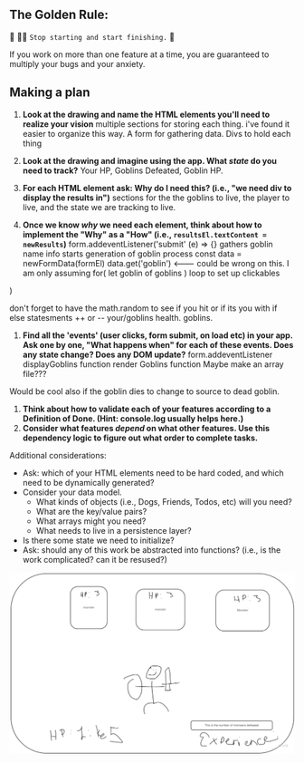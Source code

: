 ## The Golden Rule: 

🦸 🦸‍♂️ `Stop starting and start finishing.` 🏁

If you work on more than one feature at a time, you are guaranteed to multiply your bugs and your anxiety.

## Making a plan

<!-- 1) **Make a drawing of your app. Simple "wireframes"**  -->
1) **Look at the drawing and name the HTML elements you'll need to realize your vision**
multiple sections for storing each thing. i've found it easier to organize this way.
A form for gathering data.
Divs to hold each thing

1) **Look at the drawing and imagine using the app. What _state_ do you need to track?** 
Your HP, 
Goblins Defeated,
Goblin HP.
1) **For each HTML element ask: Why do I need this? (i.e., "we need div to display the results in")** 
sections for the the goblins to live, the player to live, and the state we are tracking to live.

1) **Once we know _why_ we need each element, think about how to implement the "Why" as a "How" (i.e., `resultsEl.textContent = newResults`)**
form.addeventListener('submit' (e) => {}
  gathers goblin name info
  starts generation of goblin process
  const data = newFormData(formEl)
  data.get('goblin') <--- could be wrong on this. I am only assuming
  for( let goblin of goblins ) loop to set up clickables
  
) 

don't forget to have the math.random to see if you hit or if its you with if else statesments ++ or -- your/goblins health.
goblins.



1) **Find all the 'events' (user clicks, form submit, on load etc) in your app. Ask one by one, "What happens when" for each of these events. Does any state change? Does any DOM update?**
form.addeventListener
displayGoblins function
render Goblins function
Maybe make an array file???

Would be cool also if the goblin dies to change to source to dead goblin.




1) **Think about how to validate each of your features according to a Definition of Done. (Hint: console.log usually helps here.)**
1) **Consider what features _depend_ on what other features. Use this dependency logic to figure out what order to complete tasks.**

Additional considerations:
- Ask: which of your HTML elements need to be hard coded, and which need to be dynamically generated?
- Consider your data model. 
  - What kinds of objects (i.e., Dogs, Friends, Todos, etc) will you need? 
  - What are the key/value pairs? 
  - What arrays might you need? 
  - What needs to live in a persistence layer?
- Is there some state we need to initialize?
- Ask: should any of this work be abstracted into functions? (i.e., is the work complicated? can it be resused?)

![goblin fight wireframes](./assets/frameworksgoblin.jpg "goblin fighter wireframes")